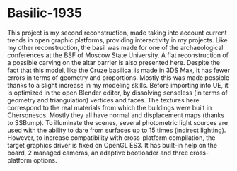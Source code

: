 # Basilic-1935
This project is my second reconstruction, made taking into account current trends in open graphic platforms, providing interactivity in my projects. Like my other reconstruction, the basil was made for one of the archaeological conferences at the BSF of Moscow State University. A flat reconstruction of a possible carving on the altar barrier is also presented here. Despite the fact that this model, like the Cruze basilica, is made in 3DS Max, it has fewer errors in terms of geometry and proportions. Mostly this was made possible thanks to a slight increase in my modeling skills. Before importing into UE, it is optimized in the open Blender editor, by dissolving senseless (in terms of geometry and triangulation) vertices and faces. The textures here correspond to the real materials from which the buildings were built in Chersonesos. Mostly they all have normal and displacement maps (thanks to SSBump). To illuminate the scenes, several photometric light sources are used with the ability to dare from surfaces up to 15 times (indirect lighting). However, to increase compatibility with cross-platform compilation, the target graphics driver is fixed on OpenGL ES3. It has built-in help on the board, 2 managed cameras, an adaptive bootloader and three cross-platform options.
